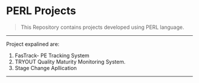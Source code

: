 # PERL Projects
>This Repository contains projects developed using PERL language.
---

Project expalined are:
1. FasTrack- PE Tracking System
2. TRYOUT Quality Maturity Monitoring System.
3. Stage Change Apllication
***
